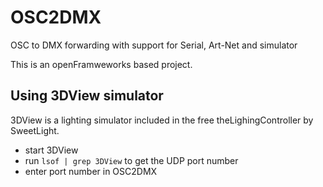 # OSC2DMX
OSC to DMX forwarding with support for Serial, Art-Net and simulator

This is an openFramweworks based project.

## Using 3DView simulator

3DView is a lighting simulator included in the free theLighingController by SweetLight.

- start 3DView
- run `lsof | grep 3DView` to get the UDP port number
- enter port number in OSC2DMX
